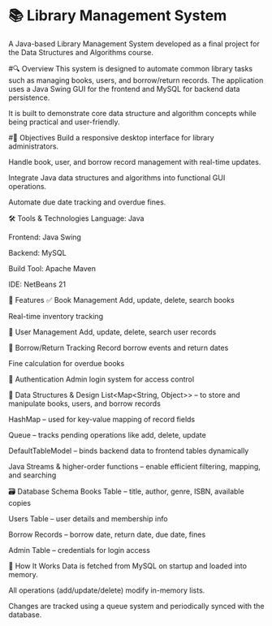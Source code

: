 # 📚 Library Management System
A Java-based Library Management System developed as a final project for the Data Structures and Algorithms course.

#🔍 Overview
This system is designed to automate common library tasks such as managing books, users, and borrow/return records. The application uses a Java Swing GUI for the frontend and MySQL for backend data persistence.

It is built to demonstrate core data structure and algorithm concepts while being practical and user-friendly.

#🎯 Objectives
Build a responsive desktop interface for library administrators.

Handle book, user, and borrow record management with real-time updates.

Integrate Java data structures and algorithms into functional GUI operations.

Automate due date tracking and overdue fines.

🛠️ Tools & Technologies
Language: Java

Frontend: Java Swing

Backend: MySQL

Build Tool: Apache Maven

IDE: NetBeans 21

🧩 Features
✅ Book Management
Add, update, delete, search books

Real-time inventory tracking

👤 User Management
Add, update, delete, search user records

🔁 Borrow/Return Tracking
Record borrow events and return dates

Fine calculation for overdue books

🔐 Authentication
Admin login system for access control

🧠 Data Structures & Design
List<Map<String, Object>> – to store and manipulate books, users, and borrow records

HashMap – used for key-value mapping of record fields

Queue – tracks pending operations like add, delete, update

DefaultTableModel – binds backend data to frontend tables dynamically

Java Streams & higher-order functions – enable efficient filtering, mapping, and searching

🗃️ Database Schema
Books Table – title, author, genre, ISBN, available copies

Users Table – user details and membership info

Borrow Records – borrow date, return date, due date, fines

Admin Table – credentials for login access

🚀 How It Works
Data is fetched from MySQL on startup and loaded into memory.

All operations (add/update/delete) modify in-memory lists.

Changes are tracked using a queue system and periodically synced with the database.
